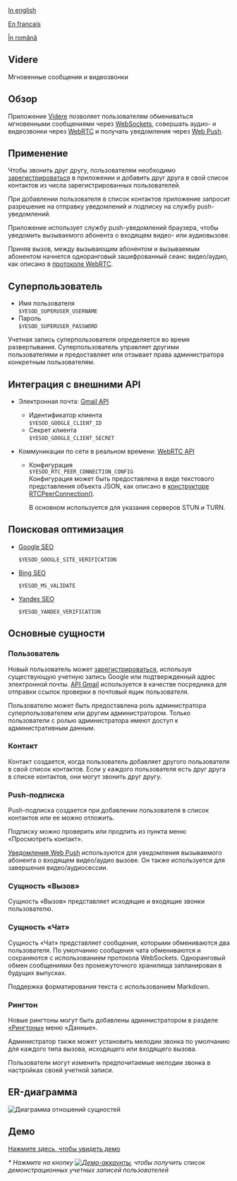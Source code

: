 
[In english](https://github.com/ciukstar/videre/blob/master/README.md)  

[En français](https://github.com/ciukstar/videre/blob/master/README.fr.md)  

[În română](https://github.com/ciukstar/videre/blob/master/README.ro.md)

## Videre
Мгновенные сообщения и видеозвонки

## Обзор
Приложение [Videre](https://videreru-2pg7fq7tgq-de.a.run.app) позволяет пользователям обмениваться мгновенными сообщениями через [WebSockets](https://developer.mozilla.org/ru/docs/Web/API/WebSockets_API), совершать аудио- и видеозвонки через [WebRTC](https://developer.mozilla.org/ru/docs/Web/API/WebRTC_API) и получать уведомления через [Web Push](https://developer.mozilla.org/ru/docs/Web/API/Push_API).

## Применение
Чтобы звонить друг другу, пользователям необходимо [зарегистрироваться](https://videreru-2pg7fq7tgq-de.a.run.app/auth/login) в приложении и добавить друг друга в свой список контактов из числа зарегистрированных пользователей.

При добавлении пользователя в список контактов приложение запросит разрешение на отправку уведомлений и подписку на службу push-уведомлений.

Приложение использует службу push-уведомлений браузера, чтобы уведомить вызываемого абонента о входящем видео- или аудиовызове.

Приняв вызов, между вызывающим абонентом и вызываемым абонентом начнется одноранговый зашифрованный сеанс видео/аудио, как описано в [протоколе WebRTC](https://www.w3.org/TR/webrtc/).

## Суперпользователь

* Имя пользователя  
  ```$YESOD_SUPERUSER_USERNAME```
* Пароль  
  ```$YESOD_SUPERUSER_PASSWORD```
  
Учетная запись суперпользователя определяется во время развертывания. Суперпользователь управляет другими пользователями и предоставляет или отзывает права администратора конкретным пользователям.

## Интеграция с внешними API

* Электронная почта: [Gmail API](https://developers.google.com/gmail/api/guides?hl=ru)  

  * Идентификатор клиента  
    ```$YESOD_GOOGLE_CLIENT_ID```
  * Секрет клиента  
    ```$YESOD_GOOGLE_CLIENT_SECRET```

* Коммуникации по сети в реальном времени: [WebRTC API](https://developer.mozilla.org/ru/docs/Web/API/WebRTC_API)  

  * Конфигурация  
    ```$YESOD_RTC_PEER_CONNECTION_CONFIG```  
    Конфигурация может быть предоставлена в виде текстового представления объекта JSON, как описано в [конструкторе RTCPeerConnection()](https://developer.mozilla.org/ru/docs/Web/API/RTCPeerConnection/RTCPeerConnection).  

    В основном используется для указания серверов STUN и TURN.

## Поисковая оптимизация

* [Google SEO](https://search.google.com/search-console)

  ```$YESOD_GOOGLE_SITE_VERIFICATION```
  
* [Bing SEO](https://www.bing.com/webmasters)

  ```$YESOD_MS_VALIDATE```
  
* [Yandex SEO](https://webmaster.yandex.com/welcome)

  ```$YESOD_YANDEX_VERIFICATION```

## Основные сущности

### Пользователь
Новый пользователь может [зарегистрироваться](https://videreru-2pg7fq7tgq-de.a.run.app/auth/login), используя существующую учетную запись Google или подтвержденный адрес электронной почты. [API Gmail](https://developers.google.com/gmail/api/guides?hl=ru) используется в качестве посредника для отправки ссылок проверки в почтовый ящик пользователя.

Пользователю может быть предоставлена роль администратора суперпользователем или другим администратором. Только пользователи с ролью администратора имеют доступ к административным данным.

### Контакт
Контакт создается, когда пользователь добавляет другого пользователя в свой список контактов. Если у каждого пользователя есть друг друга в списке контактов, они могут звонить друг другу.

### Push-подписка
Push-подписка создается при добавлении пользователя в список контактов или ее можно отложить.

Подписку можно проверить или продлить из пункта меню «Просмотреть контакт».

[Уведомления Web Push](https://developer.mozilla.org/ru/docs/Web/API/Push_API) используются для уведомления вызываемого абонента о входящем видео/аудио вызове. Он также используется для завершения видео/аудиосессии.

### Сущность «Вызов»
Сущность «Вызов» представляет исходящие и входящие звонки пользователю.

### Сущность «Чат»
Сущность «Чат» представляет сообщения, которыми обмениваются два пользователя. По умолчанию сообщения чата обмениваются и сохраняются с использованием протокола WebSockets. Одноранговый обмен сообщениями без промежуточного хранилища запланирован в будущих выпусках.

Поддержка форматирования текста с использованием Markdown.

### Рингтон
Новые рингтоны могут быть добавлены администратором в разделе [«Рингтоны»](https://videreru-2pg7fq7tgq-de.a.run.app/data/ringtones) меню «Данные».

Администратор также может установить мелодии звонка по умолчанию для каждого типа вызова, исходящего или входящего вызова.

Пользователи могут изменить предпочитаемые мелодии звонка в настройках своей учетной записи.

## ER-диаграмма

![Диаграмма отношений сущностей](static/img/ERD_Videre.svg)

## Демо

[Нажмите здесь, чтобы увидеть демо](https://videreru-2pg7fq7tgq-de.a.run.app)

_* Нажмите на кнопку [![Демо-аккаунты](demo/button-demo-accounts-ru.png)](https://videreru-2pg7fq7tgq-de.a.run.app/auth/login), чтобы получить список демонстрационных учетных записей пользователей_

